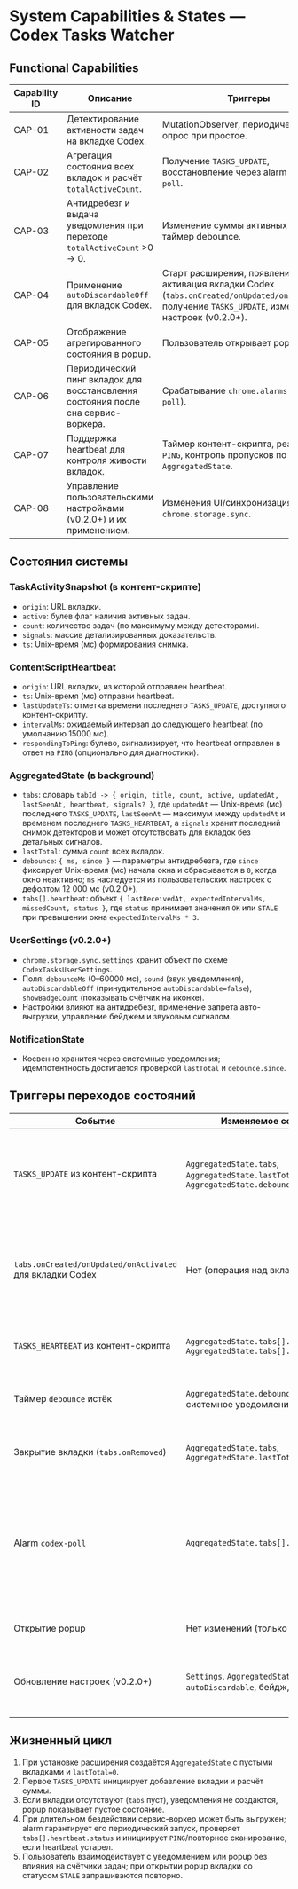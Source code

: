 # System Capabilities & States — Codex Tasks Watcher

## Functional Capabilities

| Capability ID | Описание | Триггеры | Основные акторы | Артефакты состояния |
|---------------|----------|----------|-----------------|---------------------|
| CAP-01 | Детектирование активности задач на вкладке Codex. | MutationObserver, периодический опрос при простое. | Контент-скрипт. | `TaskActivitySnapshot` (см. схемы DTO). |
| CAP-02 | Агрегация состояния всех вкладок и расчёт `totalActiveCount`. | Получение `TASKS_UPDATE`, восстановление через alarm `codex-poll`. | Background service worker. | `AggregatedState.tabs`, `AggregatedState.lastTotal`. |
| CAP-03 | Антидребезг и выдача уведомления при переходе `totalActiveCount` >0 → 0. | Изменение суммы активных задач, таймер debounce. | Background service worker, Chrome Notifications. | `AggregatedState.debounce`. |
| CAP-04 | Применение `autoDiscardableOff` для вкладок Codex. | Старт расширения, появление/активация вкладки Codex (`tabs.onCreated/onUpdated/onActivated`), получение `TASKS_UPDATE`, изменения настроек (v0.2.0+). | Background service worker, Chrome Tabs API. | Нет дополнительного состояния, действует напрямую. |
| CAP-05 | Отображение агрегированного состояния в popup. | Пользователь открывает popup. | Popup UI, background. | Кэш состояния (чтение из `chrome.storage.session.state`). |
| CAP-06 | Периодический пинг вкладок для восстановления состояния после сна сервис-воркера. | Срабатывание `chrome.alarms` (`codex-poll`). | Background service worker. | Запрос `PING` → вкладка отвечает актуальным `TASKS_UPDATE`. |
| CAP-07 | Поддержка heartbeat для контроля живости вкладок. | Таймер контент-скрипта, реакция на `PING`, контроль пропусков по `AggregatedState`. | Контент-скрипт, background. | `ContentScriptHeartbeat`, `AggregatedState.tabs[].heartbeat`. |
| CAP-08 | Управление пользовательскими настройками (v0.2.0+) и их применением. | Изменения UI/синхронизация `chrome.storage.sync`. | Background service worker, popup/options UI. | `Settings` по схеме `CodexTasksUserSettings`. |

## Состояния системы

### TaskActivitySnapshot (в контент-скрипте)
- `origin`: URL вкладки.
- `active`: булев флаг наличия активных задач.
- `count`: количество задач (по максимуму между детекторами).
- `signals`: массив детализированных доказательств.
- `ts`: Unix-время (мс) формирования снимка.

### ContentScriptHeartbeat
- `origin`: URL вкладки, из которой отправлен heartbeat.
- `ts`: Unix-время (мс) отправки heartbeat.
- `lastUpdateTs`: отметка времени последнего `TASKS_UPDATE`, доступного контент-скрипту.
- `intervalMs`: ожидаемый интервал до следующего heartbeat (по умолчанию 15000 мс).
- `respondingToPing`: булево, сигнализирует, что heartbeat отправлен в ответ на `PING` (опционально для диагностики).

### AggregatedState (в background)
- `tabs`: словарь `tabId -> { origin, title, count, active, updatedAt, lastSeenAt, heartbeat, signals? }`, где `updatedAt` — Unix-время (мс) последнего `TASKS_UPDATE`, `lastSeenAt` — максимум между `updatedAt` и временем последнего `TASKS_HEARTBEAT`, а `signals` хранит последний снимок детекторов и может отсутствовать для вкладок без детальных сигналов.
- `lastTotal`: сумма `count` всех вкладок.
- `debounce`: `{ ms, since }` — параметры антидребезга, где `since` фиксирует Unix-время (мс) начала окна и сбрасывается в `0`, когда окно неактивно; `ms` наследуется из пользовательских настроек с дефолтом 12 000 мс (v0.2.0+).
- `tabs[].heartbeat`: объект `{ lastReceivedAt, expectedIntervalMs, missedCount, status }`, где `status` принимает значения `OK` или `STALE` при превышении окна `expectedIntervalMs * 3`.

### UserSettings (v0.2.0+)
- `chrome.storage.sync.settings` хранит объект по схеме `CodexTasksUserSettings`.
- Поля: `debounceMs` (0–60000 мс), `sound` (звук уведомления), `autoDiscardableOff` (принудительное `autoDiscardable=false`), `showBadgeCount` (показывать счётчик на иконке).
- Настройки влияют на антидребезг, применение запрета авто-выгрузки, управление бейджем и звуковым сигналом.

### NotificationState
- Косвенно хранится через системные уведомления; идемпотентность достигается проверкой `lastTotal` и `debounce.since`.

## Триггеры переходов состояний

| Событие | Изменяемое состояние | Логика |
|---------|----------------------|--------|
| `TASKS_UPDATE` из контент-скрипта | `AggregatedState.tabs`, `AggregatedState.lastTotal`, `AggregatedState.debounce.since` | Обновить вкладку, пересчитать сумму, при переходе в 0 запустить антидребезг, переустановить `autoDiscardable=false` для вкладки. |
| `tabs.onCreated/onUpdated/onActivated` для вкладки Codex | Нет (операция над вкладкой) | В течение нескольких секунд после события повторно применить `autoDiscardable=false`, чтобы предотвратить выгрузку новой/активированной вкладки. |
| `TASKS_HEARTBEAT` из контент-скрипта | `AggregatedState.tabs[].lastSeenAt`, `AggregatedState.tabs[].heartbeat` | Обновить `lastReceivedAt`, сбросить `missedCount`, выставить `status=OK`. |
| Таймер `debounce` истёк | `AggregatedState.debounce.since`, системное уведомление | Проверить, что `lastTotal==0` и все `count==0`; создать уведомление, сбросить `since`. |
| Закрытие вкладки (`tabs.onRemoved`) | `AggregatedState.tabs`, `AggregatedState.lastTotal` | Удалить вкладку, пересчитать сумму, при нуле сбросить `debounce.since`. |
| Alarm `codex-poll` | `AggregatedState.tabs[].heartbeat.status` | Обеспечивает повторное обновление `TaskActivitySnapshot` при возобновлении воркера; при `STALE` вкладках отправляет `PING` и при необходимости инициирует повторное сканирование. |
| Открытие popup | Нет изменений (только чтение) | Popup читает `AggregatedState` и отображает данные. |
| Обновление настроек (v0.2.0+) | `Settings`, `AggregatedState.debounce.ms`, `autoDiscardable`, бейдж, звук | Принять значения по схеме, сохранить в `chrome.storage.sync`, обновить антидребезг, бейдж и звуковой режим. |

## Жизненный цикл

1. При установке расширения создаётся `AggregatedState` с пустыми вкладками и `lastTotal=0`.
2. Первое `TASKS_UPDATE` инициирует добавление вкладки и расчёт суммы.
3. Если вкладки отсутствуют (`tabs` пуст), уведомления не создаются, popup показывает пустое состояние.
4. При длительном бездействии сервис-воркер может быть выгружен; alarm гарантирует его периодический запуск, проверяет `tabs[].heartbeat.status` и инициирует `PING`/повторное сканирование, если heartbeat устарел.
5. Пользователь взаимодействует с уведомлением или popup без влияния на счётчики задач; при открытии popup вкладки со статусом `STALE` запрашиваются повторно.
